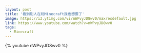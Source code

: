 ```yaml
---
layout: post
title: '看到別人在玩Minecraft我也想要了'
image: https://i3.ytimg.com/vi/nWPvyJD8wv0/maxresdefault.jpg
link: https://www.youtube.com/watch?v=nWPvyJD8wv0
tags:
  - Minecraft
---
```


{% youtube nWPvyJD8wv0 %}
